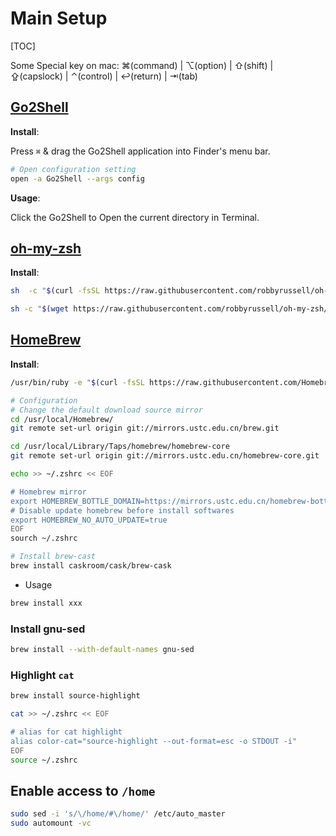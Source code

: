 # Main Setup

[TOC]

Some Special key on mac: ⌘(command) | ⌥(option) | ⇧(shift) | ⇪(capslock) | ⌃(control) | ↩(return) | ⇥(tab)

## [Go2Shell](http://zipzapmac.com/Go2Shell)
[//]: # (https://itunes.apple.com/us/app/go2shell/id445770608?mt=12)

__Install__:

Press `⌘` & drag the Go2Shell application into Finder's menu bar.

``` sh
# Open configuration setting
open -a Go2Shell --args config
```

__Usage__:

Click the Go2Shell to Open the current directory in Terminal.

## [oh-my-zsh](https://ohmyz.sh/)

__Install__:

```sh
sh  -c "$(curl -fsSL https://raw.githubusercontent.com/robbyrussell/oh-my-zsh/master/tools/install.sh)"

sh -c "$(wget https://raw.githubusercontent.com/robbyrussell/oh-my-zsh/master/tools/install.sh -O -)"
```

## [HomeBrew](http://brew.sh)

__Install__:

``` sh
/usr/bin/ruby -e "$(curl -fsSL https://raw.githubusercontent.com/Homebrew/install/master/install)"

# Configuration
# Change the default download source mirror
cd /usr/local/Homebrew/
git remote set-url origin git://mirrors.ustc.edu.cn/brew.git

cd /usr/local/Library/Taps/homebrew/homebrew-core
git remote set-url origin git://mirrors.ustc.edu.cn/homebrew-core.git

echo >> ~/.zshrc << EOF

# Homebrew mirror
export HOMEBREW_BOTTLE_DOMAIN=https://mirrors.ustc.edu.cn/homebrew-bottles
# Disable update homebrew before install softwares
export HOMEBREW_NO_AUTO_UPDATE=true
EOF
sourch ~/.zshrc

# Install brew-cast
brew install caskroom/cask/brew-cask
```

- Usage

``` sh
brew install xxx
```

### Install gnu-sed

``` sh
brew install --with-default-names gnu-sed
```

### Highlight `cat`

``` sh
brew install source-highlight

cat >> ~/.zshrc << EOF

# alias for cat highlight
alias color-cat="source-highlight --out-format=esc -o STDOUT -i"
EOF
source ~/.zshrc
```

## Enable access to `/home`

``` sh
sudo sed -i 's/\/home/#\/home/' /etc/auto_master
sudo automount -vc
```
